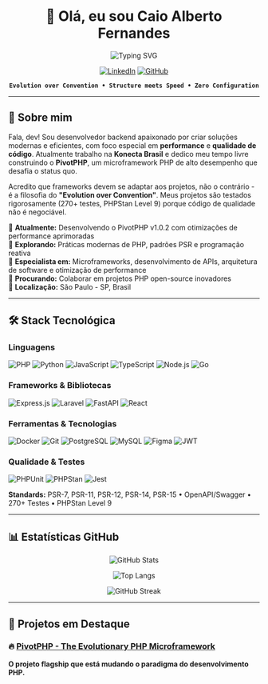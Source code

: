<div align="center">
  
# 👋 Olá, eu sou Caio Alberto Fernandes

<img src="https://readme-typing-svg.herokuapp.com?font=Fira+Code&weight=500&size=24&pause=1000&color=2E9EF7&center=true&vCenter=true&random=false&width=600&lines=Backend+Developer+%7C+S%C3%A3o+Paulo%2C+Brasil;Evolution+over+Convention;Structure+meets+Speed;Building+the+Future+of+PHP" alt="Typing SVG" />

[![LinkedIn](https://img.shields.io/badge/LinkedIn-0077B5?style=for-the-badge&logo=linkedin&logoColor=white)](https://www.linkedin.com/in/caio-alberto-fernandes/)
[![GitHub](https://img.shields.io/badge/GitHub-100000?style=for-the-badge&logo=github&logoColor=white)](https://github.com/CAFernandes)

**`Evolution over Convention • Structure meets Speed • Zero Configuration`**

</div>

---

## 🚀 Sobre mim

Fala, dev! Sou desenvolvedor backend apaixonado por criar soluções modernas e eficientes, com foco especial em **performance** e **qualidade de código**. Atualmente trabalho na **Konecta Brasil**  e dedico meu tempo livre construindo o **PivotPHP**, um microframework PHP de alto desempenho que desafia o status quo.

Acredito que frameworks devem se adaptar aos projetos, não o contrário - é a filosofia do **"Evolution over Convention"**. Meus projetos são testados rigorosamente (270+ testes, PHPStan Level 9)  porque código de qualidade não é negociável.

🔭 **Atualmente:** Desenvolvendo o PivotPHP v1.0.2 com otimizações de performance aprimoradas  
🌱 **Explorando:** Práticas modernas de PHP, padrões PSR e programação reativa  
💬 **Especialista em:** Microframeworks, desenvolvimento de APIs, arquitetura de software e otimização de performance  
👯 **Procurando:** Colaborar em projetos PHP open-source inovadores  
📍 **Localização:** São Paulo - SP, Brasil

---

## 🛠️ Stack Tecnológica

### Linguagens

![PHP](https://img.shields.io/badge/PHP-777BB4?style=for-the-badge&logo=php&logoColor=white)
![Python](https://img.shields.io/badge/Python-3776AB?style=for-the-badge&logo=python&logoColor=white)
![JavaScript](https://img.shields.io/badge/JavaScript-F7DF1E?style=for-the-badge&logo=javascript&logoColor=black)
![TypeScript](https://img.shields.io/badge/TypeScript-007ACC?style=for-the-badge&logo=typescript&logoColor=white)
![Node.js](https://img.shields.io/badge/Node.js-43853D?style=for-the-badge&logo=node.js&logoColor=white)
![Go](https://img.shields.io/badge/Go-00ADD8?style=for-the-badge&logo=go&logoColor=white)

### Frameworks & Bibliotecas

![Express.js](https://img.shields.io/badge/Express.js-404D59?style=for-the-badge&logo=express&logoColor=white)
![Laravel](https://img.shields.io/badge/Laravel-FF2D20?style=for-the-badge&logo=laravel&logoColor=white)
![FastAPI](https://img.shields.io/badge/FastAPI-009688?style=for-the-badge&logo=fastapi&logoColor=white)
![React](https://img.shields.io/badge/React-20232A?style=for-the-badge&logo=react&logoColor=61DAFB)

### Ferramentas & Tecnologias

![Docker](https://img.shields.io/badge/Docker-2496ED?style=for-the-badge&logo=docker&logoColor=white)
![Git](https://img.shields.io/badge/Git-F05032?style=for-the-badge&logo=git&logoColor=white)
![PostgreSQL](https://img.shields.io/badge/PostgreSQL-316192?style=for-the-badge&logo=postgresql&logoColor=white)
![MySQL](https://img.shields.io/badge/MySQL-00000F?style=for-the-badge&logo=mysql&logoColor=white)
![Figma](https://img.shields.io/badge/Figma-F24E1E?style=for-the-badge&logo=figma&logoColor=white)
![JWT](https://img.shields.io/badge/JWT-000000?style=for-the-badge&logo=JSON%20web%20tokens&logoColor=white)

### Qualidade & Testes

![PHPUnit](https://img.shields.io/badge/PHPUnit-3776AB?style=for-the-badge&logo=php&logoColor=white)
![PHPStan](https://img.shields.io/badge/PHPStan-777BB4?style=for-the-badge&logo=php&logoColor=white)
![Jest](https://img.shields.io/badge/Jest-C21325?style=for-the-badge&logo=jest&logoColor=white)

**Standards:** PSR-7, PSR-11, PSR-12, PSR-14, PSR-15 • OpenAPI/Swagger • 270+ Testes • PHPStan Level 9

---

## 📊 Estatísticas GitHub

<div align="center">
  
![GitHub Stats](https://github-readme-stats.vercel.app/api?username=CAFernandes&show_icons=true&theme=tokyonight&hide_border=true&include_all_commits=true&count_private=true)

![Top Langs](https://github-readme-stats.vercel.app/api/top-langs/?username=CAFernandes&layout=compact&theme=tokyonight&hide_border=true&langs_count=8)

![GitHub Streak](https://github-readme-streak-stats.herokuapp.com/?user=CAFernandes&theme=tokyonight&hide_border=true)

</div>

---

## 🌟 Projetos em Destaque

### 🔥 [PivotPHP - The Evolutionary PHP Microframework](https://github.com/PivotPHP/pivotphp-core)

**O projeto flagship que está mudando o paradigma do desenvolvimento PHP.**
